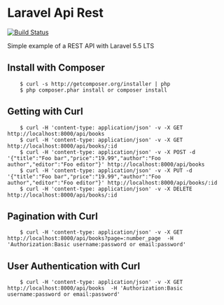 # Laravel Api Rest

[![Build Status](https://travis-ci.org/Tony133/LaravelApiRest.svg?branch=master)](https://travis-ci.org/Tony133/LaravelApiRest)

Simple example of a REST API with Laravel 5.5 LTS

## Install with Composer

```
    $ curl -s http://getcomposer.org/installer | php
    $ php composer.phar install or composer install
```

## Getting with Curl 

```
    $ curl -H 'content-type: application/json' -v -X GET http://localhost:8000/api/books 
    $ curl -H 'content-type: application/json' -v -X GET http://localhost:8000/api/books/:id
    $ curl -H 'content-type: application/json' -v -X POST -d '{"title":"Foo bar","price":"19.99","author":"Foo author","editor":"Foo editor"}' http://localhost:8000/api/books 
    $ curl -H 'content-type: application/json' -v -X PUT -d '{"title":"Foo bar","price":"19.99","author":"Foo author","editor":"Foo editor"}' http://localhost:8000/api/books/:id
    $ curl -H 'content-type: application/json' -v -X DELETE http://localhost:8000/api/books/:id
```

## Pagination with Curl

```
    $ curl -H 'content-type: application/json' -v -X GET http://localhost:8000/api/books?page=:number_page  -H 'Authorization:Basic username:password or email:password'
```

## User Authentication with Curl 

```
    $ curl -H 'content-type: application/json' -v -X GET http://localhost:8000/api/books  -H 'Authorization:Basic username:password or email:password' 
```
